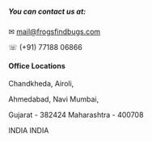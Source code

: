 ##### You can contact us at: 

✉ mail@frogsfindbugs.com

☏ (+91) 77188 06866
 
#### Office Locations

Chandkheda,           Airoli,

Ahmedabad,            Navi Mumbai,

Gujarat - 382424      Maharashtra - 400708

INDIA                 INDIA
